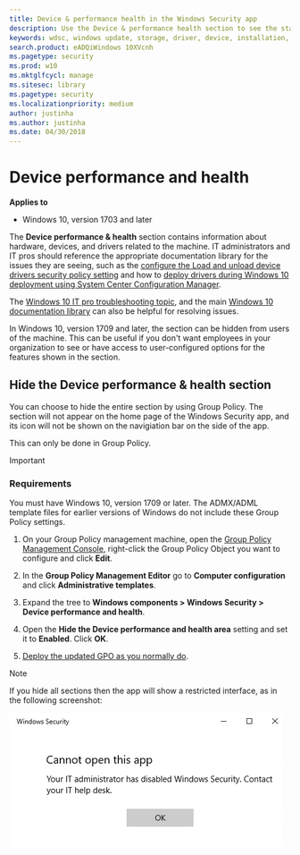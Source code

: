 ```yaml
---
title: Device & performance health in the Windows Security app
description: Use the Device & performance health section to see the status of the machine and note any storage, update, battery, driver, or hardware configuration issues
keywords: wdsc, windows update, storage, driver, device, installation, battery, health, status
search.product: eADQiWindows 10XVcnh
ms.pagetype: security
ms.prod: w10
ms.mktglfcycl: manage
ms.sitesec: library
ms.pagetype: security
ms.localizationpriority: medium
author: justinha
ms.author: justinha
ms.date: 04/30/2018
---
```



# Device performance and health

**Applies to**

- Windows 10, version 1703 and later


The **Device performance & health** section contains information about hardware, devices, and drivers related to the machine. IT administrators and IT pros should reference the appropriate documentation library for the issues they are seeing, such as the [configure the Load and unload device drivers security policy setting](https://docs.microsoft.com/windows/device-security/security-policy-settings/load-and-unload-device-drivers) and how to [deploy drivers during Windows 10 deployment using System Center Configuration Manager](https://docs.microsoft.com/windows/deployment/deploy-windows-sccm/add-drivers-to-a-windows-10-deployment-with-windows-pe-using-configuration-manager).

The [Windows 10 IT pro troubleshooting topic](https://docs.microsoft.com/windows/client-management/windows-10-support-solutions), and the main [Windows 10 documentation library](https://docs.microsoft.com/windows/windows-10/) can also be helpful for resolving issues.


In Windows 10, version 1709 and later, the section can be hidden from users of the machine. This can be useful if you don't want employees in your organization to see or have access to user-configured options for the features shown in the section.


## Hide the Device performance & health section

You can choose to hide the entire section by using Group Policy. The section will not appear on the home page of the Windows Security app, and its icon will not be shown on the navigiation bar on the side of the app.

This can only be done in Group Policy.

>[!IMPORTANT]
>### Requirements
>
>You must have Windows 10, version 1709 or later. The ADMX/ADML template files for earlier versions of Windows do not include these Group Policy settings. 

1.  On your Group Policy management machine, open the [Group Policy Management Console](https://technet.microsoft.com/library/cc731212.aspx), right-click the Group Policy Object you want to configure and click **Edit**.

3.  In the **Group Policy Management Editor** go to **Computer configuration** and click **Administrative templates**.

5.  Expand the tree to **Windows components > Windows Security > Device performance and health**.

6.  Open the **Hide the Device performance and health area** setting and set it to **Enabled**. Click **OK**.

7. [Deploy the updated GPO as you normally do](https://msdn.microsoft.com/library/ee663280(v=vs.85).aspx). 

>[!NOTE]
>If you hide all sections then the app will show a restricted interface, as in the following screenshot:
>  
>![Windows Security app with all sections hidden by Group Policy](images/wdsc-all-hide.png)